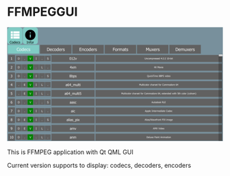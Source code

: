 # FFMPEGGUI
![picture](https://github.com/KhoaTranProgrammer/FFMPEGGUI/blob/master/cover.png)

This is FFMPEG application with Qt QML GUI

Current version supports to display: codecs, decoders, encoders
